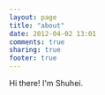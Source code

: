 ```yaml
---
layout: page
title: "about"
date: 2012-04-02 13:01
comments: true
sharing: true
footer: true
---
```

Hi there! I'm Shuhei.
